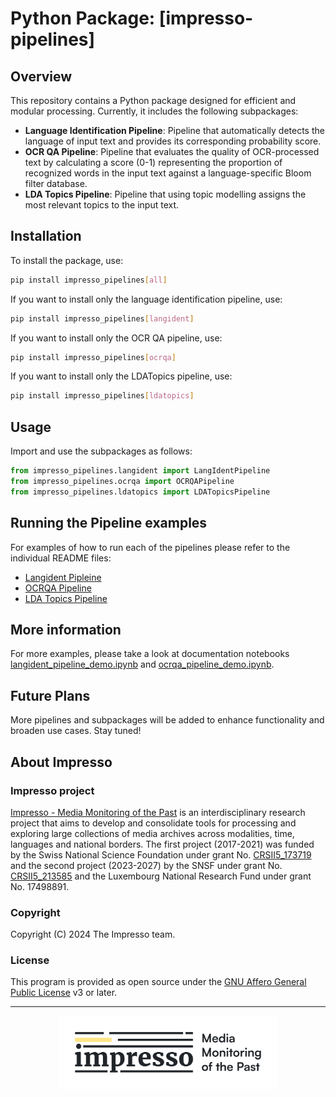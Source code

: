 # Python Package: [impresso-pipelines]

## Overview
This repository contains a Python package designed for efficient and modular processing. Currently, it includes the following subpackages:

- **Language Identification Pipeline**: Pipeline that automatically detects the language of input text and provides its corresponding probability score.
- **OCR QA Pipeline**: Pipeline that evaluates the quality of OCR-processed text by calculating a score (0-1) representing the proportion of recognized words in the input text against a language-specific Bloom filter database.
- **LDA Topics Pipeline**: Pipeline that using topic modelling assigns the most relevant topics to the input text. 



## Installation
To install the package, use:
```bash
pip install impresso_pipelines[all]
```
If you want to install only the language identification pipeline, use:
```bash
pip install impresso_pipelines[langident]
```
If you want to install only the OCR QA pipeline, use:
```bash
pip install impresso_pipelines[ocrqa]
```
If you want to install only the LDATopics pipeline, use:
```bash
pip install impresso_pipelines[ldatopics]
```

## Usage
Import and use the subpackages as follows:
```python
from impresso_pipelines.langident import LangIdentPipeline
from impresso_pipelines.ocrqa import OCRQAPipeline
from impresso_pipelines.ldatopics import LDATopicsPipeline
```

## Running the Pipeline examples
For examples of how to run each of the pipelines please refer to the individual README files:

- [Langident Pipleine](./impresso_pipelines/langident/README.md)
- [OCRQA Pipeline](./impresso_pipelines/ocrqa/README.md)
- [LDA Topics Pipeline](./impresso_pipelines/ldatopics/README.md)



## More information
For more examples, please take a look at documentation notebooks [langident_pipeline_demo.ipynb](https://github.com/impresso/impresso-datalab-notebooks/tree/main/annotate/langident_pipeline_demo.ipynb) and [ocrqa_pipeline_demo.ipynb](https://github.com/impresso/impresso-datalab-notebooks/tree/main/annotate/ocrqa_pipeline_demo.ipynb).

## Future Plans
More pipelines and subpackages will be added to enhance functionality and broaden use cases. Stay tuned!


## About Impresso

### Impresso project

[Impresso - Media Monitoring of the Past](https://impresso-project.ch) is an interdisciplinary research project that aims to develop and consolidate tools for processing and exploring large collections of media archives across modalities, time, languages and national borders. The first project (2017-2021) was funded by the Swiss National Science Foundation under grant No. [CRSII5_173719](http://p3.snf.ch/project-173719) and the second project (2023-2027) by the SNSF under grant No. [CRSII5_213585](https://data.snf.ch/grants/grant/213585) and the Luxembourg National Research Fund under grant No. 17498891.

### Copyright

Copyright (C) 2024 The Impresso team.

### License

This program is provided as open source under the [GNU Affero General Public License](https://github.com/impresso/impresso-pyindexation/blob/master/LICENSE) v3 or later.

---

<p align="center">
  <img src="https://github.com/impresso/impresso.github.io/blob/master/assets/images/3x1--Yellow-Impresso-Black-on-White--transparent.png?raw=true" width="350" alt="Impresso Project Logo"/>
</p>


